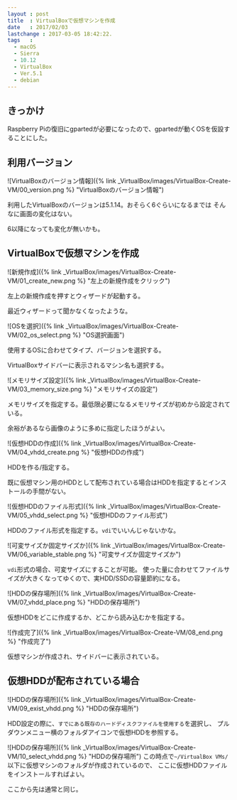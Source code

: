 ```yaml
---
layout : post
title  : VirtualBoxで仮想マシンを作成
date   : 2017/02/03
lastchange : 2017-03-05 18:42:22.
tags   :
  - macOS
  - Sierra
  - 10.12
  - VirtualBox
  - Ver.5.1
  - debian
---
```


## きっかけ

Raspberry Piの復旧にgpartedが必要になったので、gpartedが動くOSを仮設することにした。

## 利用バージョン

![VirtualBoxのバージョン情報]({% link _VirtualBox/images/VirtualBox-Create-VM/00_version.png %} "VirtualBoxのバージョン情報")

利用したVirtualBoxのバージョンは5.1.14。おそらく6ぐらいになるまでは
そんなに画面の変化はない。

6以降になっても変化が無いかも。

## VirtualBoxで仮想マシンを作成

![新規作成]({% link _VirtualBox/images/VirtualBox-Create-VM/01_create_new.png %} "左上の新規作成をクリック")

左上の新規作成を押すとウィザードが起動する。

最近ウィザードって聞かなくなったような。

![OSを選択]({% link _VirtualBox/images/VirtualBox-Create-VM/02_os_select.png %} "OS選択画面")

使用するOSに合わせてタイプ、バージョンを選択する。

VirtualBoxサイドバーに表示されるマシン名も選択する。

![メモリサイズ設定]({% link _VirtualBox/images/VirtualBox-Create-VM/03_memory_size.png %} "メモリサイズの設定")

メモリサイズを指定する。最低限必要になるメモリサイズが初めから設定されている。

余裕があるなら画像のように多めに指定したほうがよい。

![仮想HDDの作成]({% link _VirtualBox/images/VirtualBox-Create-VM/04_vhdd_create.png %} "仮想HDDの作成")

HDDを作る/指定する。

既に仮想マシン用のHDDとして配布されている場合はHDDを指定するとインストールの手間がない。

![仮想HDDのファイル形式]({% link _VirtualBox/images/VirtualBox-Create-VM/05_vhdd_select.png %} "仮想HDDのファイル形式")

HDDのファイル形式を指定する。`vdi`でいいんじゃないかな。

![可変サイズか固定サイズか]({% link _VirtualBox/images/VirtualBox-Create-VM/06_variable_stable.png %} "可変サイズか固定サイズか")

`vdi`形式の場合、可変サイズにすることが可能。
使った量に合わせてファイルサイズが大きくなってゆくので、実HDD/SSDの容量節約になる。

![HDDの保存場所]({% link _VirtualBox/images/VirtualBox-Create-VM/07_vhdd_place.png %} "HDDの保存場所")

仮想HDDをどこに作成するか、どこから読み込むかを指定する。

![作成完了]({% link _VirtualBox/images/VirtualBox-Create-VM/08_end.png %} "作成完了")

仮想マシンが作成され、サイドバーに表示されている。

## 仮想HDDが配布されている場合

![HDDの保存場所]({% link _VirtualBox/images/VirtualBox-Create-VM/09_exist_vhdd.png %} "HDDの保存場所")

HDD設定の際に、`すでにある既存のハードディスクファイルを使用する`を選択し、
プルダウンメニュー横のフォルダアイコンで仮想HDDを参照する。

![HDDの保存場所]({% link _VirtualBox/images/VirtualBox-Create-VM/10_select_vhdd.png %} "HDDの保存場所")
この時点で`~/VirtualBox VMs/`以下に仮想マシンのフォルダが作成されているので、
ここに仮想HDDファイルをインストールすればよい。

ここから先は通常と同じ。

